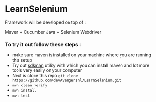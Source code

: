 # LearnSelenium

Framework will be developed on top of : 

Maven + Cucumber Java + Selenium Webdriver

### To try it out follow these steps : 
- make sure maven is installed on your machine where you are running this setup
- Try out [sdkman](https://sdkman.io/) utility with which you can install maven and lot more tools very easily on your computer
- Next is clone this repo `git clone https://github.com/devAvengersnl/LearnSelenium.git`
- `mvn clean verify`
- `mvn install`
- `mvn test`
